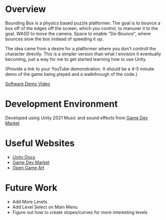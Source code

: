 # Overview

Bounding Box is a physics based puzzle platformer. The goal is to bounce a box off of the edges off the screen, which you control, to manuver it to the goal.
WASD to move the camera. Space to enable "De-Bounce", where bounces slow the box instead of speeding it up.

The idea came from a desire for a platformer where you don't controll the character directly. This is a simpler version than what I envision it eventually becoming,
just a way for me to get started learning how to use Unity.

{Provide a link to your YouTube demonstration.  It should be a 4-5 minute demo of the game being played and a walkthrough of the code.}

[Software Demo Video](http://youtube.link.goes.here)

# Development Environment

Developed using Unity 2021
Music and sound effects from [Game Dev Market](http://gamedevmarket.net)

# Useful Websites

* [Unity Docs](https://docs.unity.com/)
* [Game Dev Market](http://gamedevmarket.net)
* [Open Game Art](http://opengameart.org)

# Future Work

* Add More Levels
* Add Level Select on Main Menu
* Figure out how to create slopes/curves for more interesting levels
